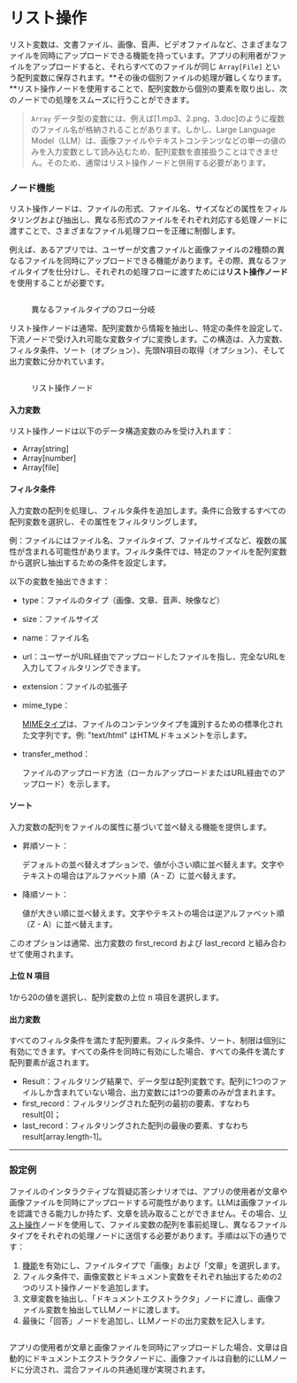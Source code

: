 # リスト操作

リスト変数は、文書ファイル、画像、音声、ビデオファイルなど、さまざまなファイルを同時にアップロードできる機能を持っています。アプリの利用者がファイルをアップロードすると、それらすべてのファイルが同じ `Array[File]` という配列変数に保存されます。**その後の個別ファイルの処理が難しくなります。**リスト操作ノードを使用することで、配列変数から個別の要素を取り出し、次のノードでの処理をスムーズに行うことができます。

> `Array` データ型の変数には、例えば[1.mp3、2.png、3.doc]のように複数のファイル名が格納されることがあります。しかし、Large Language Model（LLM）は、画像ファイルやテキストコンテンツなどの単一の値のみを入力変数として読み込むため、配列変数を直接扱うことはできません。そのため、通常はリスト操作ノードと併用する必要があります。

### ノード機能

リスト操作ノードは、ファイルの形式、ファイル名、サイズなどの属性をフィルタリングおよび抽出し、異なる形式のファイルをそれぞれ対応する処理ノードに渡すことで、さまざまなファイル処理フローを正確に制御します。

例えば、あるアプリでは、ユーザーが文書ファイルと画像ファイルの2種類の異なるファイルを同時にアップロードできる機能があります。その際、異なるファイルタイプを仕分けし、それぞれの処理フローに渡すためには**リスト操作ノード**を使用することが必要です。

<figure><img src="../../../../zh_CN/.gitbook/assets/image (15).png" alt=""><figcaption><p>異なるファイルタイプのフロー分岐</p></figcaption></figure>

リスト操作ノードは通常、配列変数から情報を抽出し、特定の条件を設定して、下流ノードで受け入れ可能な変数タイプに変換します。この構造は、入力変数、フィルタ条件、ソート（オプション）、先頭N項目の取得（オプション）、そして出力変数に分かれています。

<figure><img src="../../../../zh_CN/.gitbook/assets/image (17).png" alt=""><figcaption><p>リスト操作ノード</p></figcaption></figure>

#### 入力変数

リスト操作ノードは以下のデータ構造変数のみを受け入れます：

- Array[string]
- Array[number]
- Array[file]

#### フィルタ条件

入力変数の配列を処理し、フィルタ条件を追加します。条件に合致するすべての配列変数を選択し、その属性をフィルタリングします。

例：ファイルにはファイル名、ファイルタイプ、ファイルサイズなど、複数の属性が含まれる可能性があります。フィルタ条件では、特定のファイルを配列変数から選択し抽出するための条件を設定します。

以下の変数を抽出できます：

- type：ファイルのタイプ（画像、文章、音声、映像など）
- size：ファイルサイズ
- name：ファイル名
- url：ユーザーがURL経由でアップロードしたファイルを指し、完全なURLを入力してフィルタリングできます。
- extension：ファイルの拡張子
- mime_type：

    [MIMEタイプ](https://datatracker.ietf.org/doc/html/rfc2046)は、ファイルのコンテンツタイプを識別するための標準化された文字列です。例: "text/html" はHTMLドキュメントを示します。

- transfer_method：

    ファイルのアップロード方法（ローカルアップロードまたはURL経由でのアップロード）を示します。

#### ソート

入力変数の配列をファイルの属性に基づいて並べ替える機能を提供します。

- 昇順ソート：

    デフォルトの並べ替えオプションで、値が小さい順に並べ替えます。文字やテキストの場合はアルファベット順（A - Z）に並べ替えます。

- 降順ソート：

    値が大きい順に並べ替えます。文字やテキストの場合は逆アルファベット順（Z - A）に並べ替えます。

このオプションは通常、出力変数の first_record および last_record と組み合わせて使用されます。

#### 上位 N 項目

1から20の値を選択し、配列変数の上位 n 項目を選択します。

#### 出力変数

すべてのフィルタ条件を満たす配列要素。フィルタ条件、ソート、制限は個別に有効にできます。すべての条件を同時に有効にした場合、すべての条件を満たす配列要素が返されます。

- Result：フィルタリング結果で、データ型は配列変数です。配列に1つのファイルしか含まれていない場合、出力変数には1つの要素のみが含まれます。
- first_record：フィルタリングされた配列の最初の要素、すなわち result\[0]；
- last_record：フィルタリングされた配列の最後の要素、すなわち result\[array.length-1]。

***

### 設定例

ファイルのインタラクティブな質疑応答シナリオでは、アプリの使用者が文章や画像ファイルを同時にアップロードする可能性があります。LLMは画像ファイルを認識できる能力しか持たず、文章を読み取ることができません。その場合、[リスト操作](list-operator.md)ノードを使用して、ファイル変数の配列を事前処理し、異なるファイルタイプをそれぞれの処理ノードに送信する必要があります。手順は以下の通りです：

1. [機能](../additional-features.md)を有効にし、ファイルタイプで「画像」および「文章」を選択します。
2. フィルタ条件で、画像変数とドキュメント変数をそれぞれ抽出するための2つのリスト操作ノードを追加します。
3. 文章変数を抽出し、「ドキュメントエクストラクタ」ノードに渡し、画像ファイル変数を抽出してLLMノードに渡します。
4. 最後に「回答」ノードを追加し、LLMノードの出力変数を記入します。

<figure><img src="../../../../zh_CN/.gitbook/assets/image (375).png" alt=""><figcaption></figcaption></figure>

アプリの使用者が文章と画像ファイルを同時にアップロードした場合、文章は自動的にドキュメントエクストラクタノードに、画像ファイルは自動的にLLMノードに分流され、混合ファイルの共通処理が実現されます。